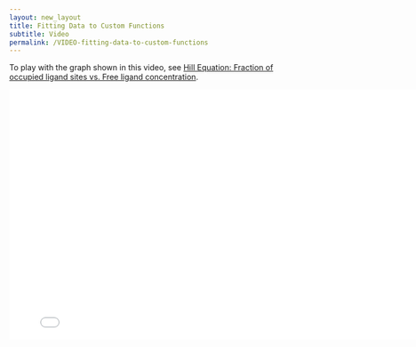 ```yaml
---
layout: new_layout
title: Fitting Data to Custom Functions
subtitle: Video
permalink: /VIDEO-fitting-data-to-custom-functions
---
```


To play with the graph shown in this video, see [Hill Equation: Fraction of occupied ligand sites vs. Free ligand concentration](https://plot.ly/2503/~chris/).

<iframe src="//player.vimeo.com/video/102278229" width="800" height="450" frameborder="0" allowfullscreen="allowfullscreen"></iframe>
